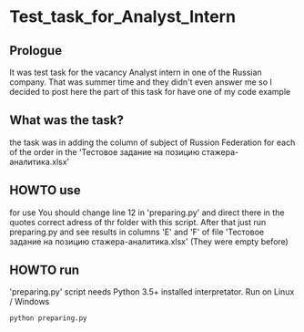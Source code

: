 # Test_task_for_Analyst_Intern
## Prologue
It was test task for the vacancy Analyst intern in one of the Russian company.
That was summer time and they didn't even answer me so I decided to post here the part of this task
for have one of my code example

## What was the task?
the task was in adding the column of subject of Russion Federation 
for each of the order in the 'Тестовое задание на позицию стажера-аналитика.xlsx'

## HOWTO use
for use You should change line 12 in 'preparing.py' and direct there in the quotes correct adress of thr folder with
this script.
After that just run preparing.py and see results in columns 'E' and 'F' of file
'Тестовое задание на позицию стажера-аналитика.xlsx' (They were empty before)

## HOWTO run
'preparing.py' script needs Python 3.5+ installed interpretator.
Run on Linux / Windows

    python preparing.py


